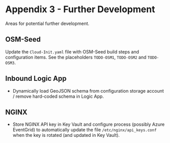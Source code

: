 # Appendix 3 - Further Development

Areas for potential further development.

## OSM-Seed

Update the `Cloud-Init.yaml` file with OSM-Seed build steps and configuration items. See the placeholders `TODO-OSM1`, `TODO-OSM2` and `TODO-OSM3`.

## Inbound Logic App

- Dynamically load GeoJSON schema from configuration storage account / remove hard-coded schema in Logic App.

## NGINX

- Store NGINX API key in Key Vault and configure process (possibly Azure EventGrid) to automatically update the file `/etc/nginx/api_keys.conf` when the key is rotated (and updated in Key Vault).
